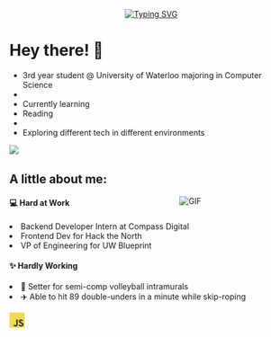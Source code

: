 <div align="center">
<a href="https://git.io/typing-svg"><img src="https://readme-typing-svg.demolab.com?font=Fraunces&weight=800&size=60&duration=3000&pause=500&color=F7EDDD&background=24352D5E&center=true&vCenter=true&width=850&height=140&lines=Jesse+Huang+%F0%9F%92%BB;%3CFull+Stack+Developer%2F%3E;Food+Connoisseur+%F0%9F%8D%9C;Lo-fi+Lover+%F0%9F%8E%A7" alt="Typing SVG" /></a>
</div>

# Hey there! 👋

* 3rd year student @ University of Waterloo majoring in Computer Science
* 
* Currently learning
* Reading
* 
* Exploring different tech in different environments

![](https://komarev.com/ghpvc/?username=jeessh&abbreviated=true&style=for-the-badge&color=yellowgreen)


## A little about me:

<img width="40%" align="right" alt="GIF" src="assets/doggyrake.gif"/>


<div width="60%">
  <h4>💻 Hard at Work</h4>
    <li>
      Backend Developer Intern at Compass Digital
    </li>
    <li>
      Frontend Dev for Hack the North
    </li>
    <li>
      VP of Engineering for UW Blueprint
    </li>
  <h4>✨ Hardly Working</h4>
    <li>
    🏐 Setter for semi-comp volleyball intramurals
    </li>
    <li>
      ✈️ Able to hit 89 double-unders in a minute while skip-roping
    </li>
</div>
  
<code><img height="27" src="https://raw.githubusercontent.com/github/explore/80688e429a7d4ef2fca1e82350fe8e3517d3494d/topics/javascript/javascript.png" alt="javascript"></code>
